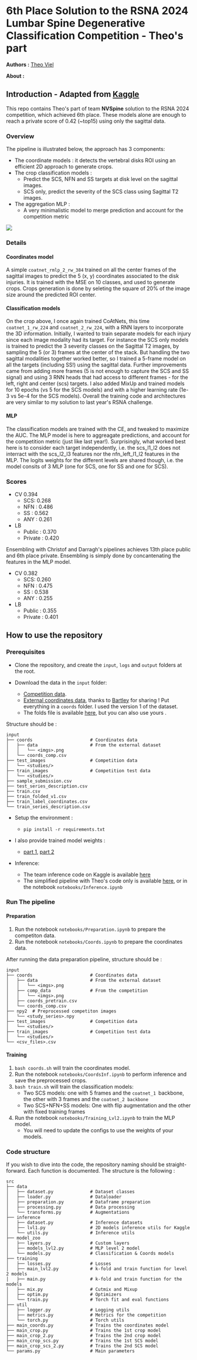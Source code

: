 # 6th Place Solution to the RSNA 2024 Lumbar Spine Degenerative Classification Competition - Theo's part

**Authors :** [Theo Viel](https://github.com/TheoViel)

**About :** 

## Introduction - Adapted from [Kaggle](TODO)

This repo contains Theo's part of team **NVSpine** solution to the RSNA 2024 competition, which achieved 6th place. These models alone are enough to reach a private score of 0.42 (~top15) using only the sagittal data.

### Overview

The pipeline is illustrated below, the approach has 3 components:
- The coordinate models : it detects the vertebral disks ROI using an efficient 2D approach to generate crops.
- The crop classification models :
    - Predict the SCS, NFN and SS targets at disk level on the sagittal images.
    - SCS only, predict the severity of the SCS class using Sagittal T2 images.
- The aggregation MLP :
    - A very minimalistic model to merge prediction and account for the competition metric

![](pipe.png)

### Details

#### Coordinates model

A simple `coatnet_rmlp_2_rw_384` trained on all the center frames of the sagittal images to predict the 5 (x, y) coordinates associated to the disk injuries. It is trained with the MSE on 10 classes, and used to generate crops. Crops generation is done by seleting the square of 20% of the image size around the predicted ROI center.

#### Classification models

On the crop above, I once again trained CoAtNets, this time `coatnet_1_rw_224` and `coatnet_2_rw_224`, with a RNN layers to incorporate the 3D information. 
Initially, I wanted to train separate models for each injury since each image modality had its target. For instance the SCS only models is trained to predict the 3 severity classes on the Sagittal T2 images, by sampling the 5 (or 3) frames at the center of the stack.
But handling the two sagittal modalities together worked better, so I trained a 5-frame model on all the targets (including SS!) using the sagittal data. 
Further improvements came from adding more frames (5 is not enough to capture the SCS and SS signal) and using 3 RNN heads that had access to different frames - for the left, right and center (scs) targets. I also added MixUp and trained models for 10 epochs (vs 5 for the SCS models) and with a higher learning rate (1e-3 vs 5e-4 for the SCS models). 
Overall the training code and architectures are very similar to my solution to last year's RSNA challenge. 

#### MLP

The classification models are trained with the CE, and tweaked to maximize the AUC. The MLP model is here to aggreagate predictions, and account for the competition metric (just like last year!). Surprisingly, what worked best here is to consider each target independently, i.e. the scs_l1_l2 does not interract with the scs_l2_l3 features nor the nfn_left_l1_l2 features in the MLP. The logits weights for the different levels are shared though, i.e. the model consits of 3 MLP (one for SCS, one for SS and one for SCS).

### Scores

- CV 0.394
    - SCS: 0.268
    - NFN : 0.486
    - SS : 0.562
    - ANY : 0.261
- LB
    - Public : 0.370
    - Private : 0.420

Ensembling with Christof and Darragh's pipelines achieves 13th place public and 6th place private. Ensembling is simply done by concantenating the features in the MLP model.

- CV 0.382
    - SCS: 0.260
    - NFN : 0.475
    - SS : 0.538
    - ANY : 0.255
- LB
    - Public : 0.355
    - Private : 0.401


## How to use the repository

### Prerequisites

- Clone the repository, and create the `input`, `logs` and `output` folders at the root.

- Download the data in the `input` folder:
  - [Competition data](https://www.kaggle.com/competitions/rsna-2024-lumbar-spine-degenerative-classification/data). 
  - [External coordinates data](https://www.kaggle.com/datasets/brendanartley/lumbar-coordinate-pretraining-dataset/versions/1), thanks to [Bartley](https://www.kaggle.com/brendanartley) for sharing ! Put everything in a `coords` folder. I used the version 1 of the dataset.
  - The folds file is available [here](https://www.kaggle.com/datasets/theoviel/rsna-2024-debug/data?select=train_folded_v1.csv), but you can also use yours .

Structure should be :

```
input
├── coords                      # Coordinates data
│   ├── data                    # From the external dataset
│   │   └── <imgs>.png
│   └── coords_comp.csv
├── test_images                 # Competition data
│   └── <studies/>
├── train_images                # Competition test data
│   └── <studies/>
├── sample_submission.csv
├── test_series_description.csv
├── train.csv
├── train_folded_v1.csv
├── train_label_coordinates.csv
└── train_series_description.csv
```

- Setup the environment :
  - `pip install -r requirements.txt`

- I also provide trained model weights :
  - [part 1](https://www.kaggle.com/datasets/theoviel/rsna-2024-weights-1), [part 2](https://www.kaggle.com/datasets/theoviel/rsna-2024-weights-2)

- Inference:
    - The team inference code on Kaggle is available [here](https://www.kaggle.com/code/theoviel/rsna-lumbar-spine-ens)
    - The simplified pipeline with Theo's code only is available [here](https://www.kaggle.com/theoviel/rsna-lumbar-spine-inf), or in the notebook `notebooks/Inference.ipynb`


### Run The pipeline

#### Preparation

1. Run the notebook `notebooks/Preparation.ipynb` to prepare the competiton data.
2. Run the notebook `notebooks/Coords.ipynb` to prepare the coordinates data.


After running the data preparation pipeline, structure should be :

```
input
├── coords                      # Coordinates data
│   ├── data                    # From the external dataset
│   │   └── <imgs>.png
│   ├── comp_data               # From the competition
│   │   └── <imgs>.png
│   ├── coords_pretrain.csv
│   └── coords_comp.csv
├── npy2  # Preprocessed competiton images
│   └── <study_series>.npy
├── test_images                 # Competition data
│   └── <studies/>
├── train_images                # Competition test data
│   └── <studies/>
└── <csv_files>.csv
```

#### Training

1. `bash coords.sh` will train the coordinates model. 
2. Run the notebook `notebooks/CoordsInf.ipynb` to perform inference and save the preprocessed crops.
3. `bash train.sh` will train the classification models:
   - Two SCS models: one with 5 frames and the `coatnet_1 `backbone, the other with 3 frames and the `coatnet_2 backbone`
   - Two SCS+NFN+SS models: One with flip augmentation and the other with fixed training frames
4. Run the notebook `notebooks/Training_Lvl2.ipynb` to train the MLP model.
   - You will need to update the configs to use the weights of your models.

### Code structure

If you wish to dive into the code, the repository naming should be straight-forward. Each function is documented.
The structure is the following :

```
src
├── data
│   ├── dataset.py              # Dataset classes
│   ├── loader.py               # Dataloader
│   ├── preparation.py          # Dataframe preparation
│   ├── processing.py           # Data processing
│   └── transforms.py           # Augmentations
├── inference
│   ├── dataset.py              # Inference datasets
│   ├── lvl1.py                 # 2D models inference utils for Kaggle
│   └── utils.py                # Inference utils
├── model_zoo 
│   ├── layers.py               # Custom layers
│   ├── models_lvl2.py          # MLP level 2 model
│   └── models.py               # Classification & Coords models
├── training                        
│   ├── losses.py               # Losses
│   ├── main_lvl2.py            # k-fold and train function for level 2 models
│   ├── main.py                 # k-fold and train function for the models
│   ├── mix.py                  # Cutmix and Mixup
│   ├── optim.py                # Optimizers
│   └── train.py                # Torch fit and eval functions
├── util
│   ├── logger.py               # Logging utils
│   ├── metrics.py              # Metrics for the competition
│   └── torch.py                # Torch utils
├── main_coords.py              # Trains the coordinates model
├── main_crop.py                # Trains the 1st crop model
├── main_crop_2.py              # Trains the 2nd crop model
├── main_crop_scs.py            # Trains the 1st SCS model
├── main_crop_scs_2.py          # Trains the 2nd SCS model
└── params.py                   # Main parameters
``` 
